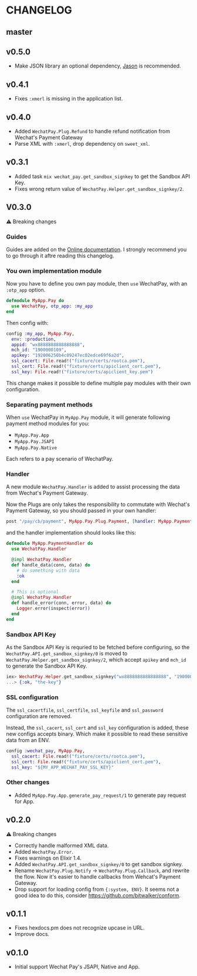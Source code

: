 # CHANGELOG

## master

## v0.5.0

* Make JSON library an optional dependency,
  [Jason](https://github.com/michalmuskala/jason) is recommended.

## v0.4.1

* Fixes `:xmerl` is missing in the application list.

## v0.4.0

* Added `WechatPay.Plug.Refund` to handle refund notification from Wechat's Payment Gateway
* Parse XML with `:xmerl`, drop dependency on `sweet_xml`.

## v0.3.1

* Added task `mix wechat_pay.get_sandbox_signkey` to get the Sandbox API Key.
* Fixes wrong return value of `WechatPay.Helper.get_sandbox_signkey/2`.

## V0.3.0

⚠️ Breaking changes

### Guides

Guides are added on the [Online documentation](https://hexdocs.pm/wechat_pay).
I strongly recommend you to go through it aftre reading this changelog.

### You own implementation module

Now you have to define you own pay module, then `use` WechatPay,
with an `:otp_app` option.

```elixir
defmodule MyApp.Pay do
  use WechatPay, otp_app: :my_app
end
```

Then config with:

```elixir
config :my_app, MyApp.Pay,
  env: :production,
  appid: "wx8888888888888888",
  mch_id: "1900000109",
  apikey: "192006250b4c09247ec02edce69f6a2d",
  ssl_cacert: File.read!("fixture/certs/rootca.pem"),
  ssl_cert: File.read!("fixture/certs/apiclient_cert.pem"),
  ssl_key: File.read!("fixture/certs/apiclient_key.pem")
```

This change makes it possible to define multiple pay modules with their own
configuration.

### Separating payment methods

When `use` WechatPay in `MyApp.Pay` module, it will generate following
payment method modules for you:

* `MyApp.Pay.App`
* `MyApp.Pay.JSAPI`
* `MyApp.Pay.Native`

Each refers to a pay scenario of WechatPay.

### Handler

A new module `WechatPay.Handler` is added to assist processing the data from
Wechat's Payment Gateway.

Now the Plugs are only takes the responsibility to commutate with Wechat's
Payment Gateway, so you should passed in your own handler:

```elixir
post "/pay/cb/payment", MyApp.Pay.Plug.Payment, [handler: MyApp.PaymentHandler]
```

and the handler implementation should looks like this:

```elixir
defmodule MyApp.PaymentHandler do
  use WechatPay.Handler

  @impl WechatPay.Handler
  def handle_data(conn, data) do
    # do something with data
    :ok
  end

  # This is optional
  @impl WechatPay.Handler
  def handle_error(conn, error, data) do
    Logger.error(inspect(error))
  end
end
```

### Sandbox API Key

As the Sandbox API Key is requried to be fetched before configuring,
so the `WechatPay.API.get_sandbox_signkey/0` is moved to
`WechatPay.Helper.get_sandbox_signkey/2`, which accept `apikey` and `mch_id`
to generate the Sandbox API Key.

```elixir
iex> WechatPay.Helper.get_sandbox_signkey("wx8888888888888888", "1900000109")
...> {:ok, "the-key"}
```

### SSL configuration

The `ssl_cacertfile`, `ssl_certfile`, `ssl_keyfile` and `ssl_password`
configuration are removed.

Instead, the `ssl_cacert`, `ssl_cert` and `ssl_key` configuration is added, these
new configs accepts binary. Which make it possible to read these sensitive data
from an ENV.

```elixir
config :wechat_pay, MyApp.Pay,
  ssl_cacert: File.read!("fixture/certs/rootca.pem"),
  ssl_cert: File.read!("fixture/certs/apiclient_cert.pem"),
  ssl_key: "${MY_APP_WECHAT_PAY_SSL_KEY}"
```

### Other changes

* Added `MyApp.Pay.App.generate_pay_request/1` to generate pay request for App.

## v0.2.0

⚠️ Breaking changes

* Correctly handle malformed XML data.
* Added `WechatPay.Error`.
* Fixes warnings on Elixir 1.4.
* Added `WechatPay.API.get_sandbox_signkey/0` to get sandbox signkey.
* Rename `WechatPay.Plug.Notify` -> `WechatPay.Plug.Callback`, and rewrite the
  flow. Now it's easier to handle callbacks from Wehcat's Payment Gateway.
* Drop support for loading config from `{:system, ENV}`. It seems not a good
  idea to do this, consider https://github.com/bitwalker/conform.

## v0.1.1

* Fixes hexdocs.pm does not recognize upcase in URL.
* Improve docs.

## v0.1.0

* Initial support Wechat Pay's JSAPI, Native and App.

